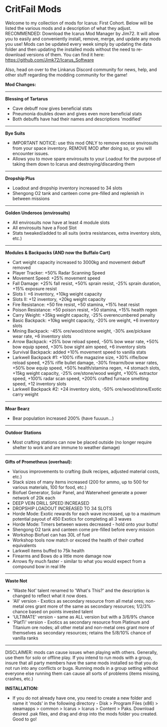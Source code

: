 # CritFail Mods

Welcome to my collection of mods for Icarus: First Cohort. Below will be listed the various mods and a description of what they adjust. RECOMMENDED: Download the Icarus Mod Manager by Jim72. It will allow you to easily and conveniently install, remove, merge, and update any mods you use! Mods can be updated every week simply by updating the data folder and then updating the installed mods without the need to re-download versions of them. You can find it here: https://github.com/Jimk72/Icarus_Software

Also, head on over to the Linkarus Discord community for news, help, and other stuff regarding the modding community for the game!

**Mod Changes:**

_______________________________________________________________________________________________________________________________________________________________________

**Blessing of Tartarus**
* Cave debuff now gives beneficial stats
* Pneumonia doubles down and gives even more beneficial stats
* Both debuffs have had their names and descriptions 'modified'
_______________________________________________________________________________________________________________________________________________________________________

**Bye Suits** 
* IMPORTANT NOTICE: use this mod ONLY to remove excess envirosuits from your space inventory. REMOVE MOD after doing so, or you will encounter issues.
* Allows you to move spare envirosuits to your Loadout for the purpose of taking them down to Icarus and destroying/discarding them
_______________________________________________________________________________________________________________________________________________________________________

**Dropship Plus**
* Loadout and dropship inventory increased to 34 slots
* Shengong O2 tank and canteen come pre-filled and replenish in between missions
_______________________________________________________________________________________________________________________________________________________________________

**Golden Underoos (envirosuits)**
* All envirosuits now have at least 4 module slots
* All envirosuits have a Food Slot
* Stats tweaked/added to all suits (extra resistances, extra inventory slots, etc.)
_______________________________________________________________________________________________________________________________________________________________________

**Modules & Backpacks (AND now the Buffalo Cart)**
* Cart weight capacity increased to 3000kg and movement debuff removed
* Player Tracker: +50% Radar Scanning Speed
* Movement Speed: +25% movement speed
* Fall Damage: +25% fall resist, +50% sprain resist, -25% sprain duration, +15% exposure resist
* Slots I: +6 inventory, +10kg weight capacity
* Slots II: +12 inventory, +20kg weight capacity
* Fire Resistance: +50 fire resist, +50 stamina, +15% heat resist
* Poison Resistance: +50 poison resist, +50 stamina, +15% health regen
* Carry Weight: +35kg weight capacity, -25% overencumbered penalty
* Basic Backpack: +10kg weight capacity, -20% ore weight, +6 inventory slots
* Mining Backpack: -45% ore/wood/stone weight, -30% axe/pickaxe wear rate, +6 inventory slots
* Arrow Backpack: +25% bow reload speed, -50% bow wear rate, +50% bow equip speed, +30% bow sight aim speed, +6 inventory slots
* Survival Backpack: added +10% movement speed to vanilla stats
* Larkwell Backpack #1: +100% rifle magazine size, +30% rifle/bow reload speed, +25% rifle bullet damage, -30% firearm/bow wear rates, +50% bow equip speed, +50% health/stamina regen, +4 stomach slots, +15kg weight capacity, -25% ore/stone/wood weight, +100% extractor speed, +100% radar scan speed, +200% crafted furnace smelting speed, +12 inventory slots
* Larkwell Backpack #2: +24 inventory slots, -50% ore/wood/stone/Exotic carry weight
_______________________________________________________________________________________________________________________________________________________________________

**Moar Bearz**
* Bear population increased 200% (have fuuuun...)
_______________________________________________________________________________________________________________________________________________________________________

**Outdoor Stations**
* Most crafting stations can now be placed outside (no longer require shelter to work and are immune to weather damage)
_______________________________________________________________________________________________________________________________________________________________________

**Gifts of Prometheus (overhaul):**
* Various improvements to crafting (bulk recipes, adjusted material costs, etc.)
* Stack sizes of many items increased (200 for ammo, up to 500 for various materials, 100 for food, etc.)
* Biofuel Generator, Solar Panel, and Waterwheel generate a power network of 20k each
* DEEP VEIN DRILL SPEED INCREASED
* DROPSHIP LOADOUT INCREASED TO 34 SLOTS
* Horde Mode: Exotic rewards for each wave increased, up to a maximum potential payout of 450 Exotics for completing all 3 waves
* Horde Mode: Timers between waves decreased - hold onto your butts!
* Shengong O2 tank and canteen come pre-filled before every mission
* Workshop Biofuel can has 30L of fuel
* Workshop tools now match or exceed the health of their crafted equivalents
* Larkwell items buffed to 75k health
* Firearms and Bows do a little more damage now
* Arrows fly much faster - similar to what you would expect from a compound bow in real life
_______________________________________________________________________________________________________________________________________________________________________

**Waste Not**
* 'Waste Not' talent renamed to 'What's This?' and the description is changed to reflect what it now does.
* 'All' version - Exotics as secondary resource from all metal ores; non-metal ores grant more of the same as secondary resources; 1/2/3% chance based on points invested talent
* 'ULTIMATE' version - same as ALL version but with a 3/6/9% chance
* 'PlatTi' version - Exotics as secondary resource from Platinum and Titanium ore nodes; all other metal and non-metal ores grant more of themselves as secondary resources; retains the 5/8/10% chance of vanilla ranks
_______________________________________________________________________________________________________________________________________________________________________

DISCLAIMER: mods can cause issues when playing with others. Generally, use them for solo or offline play. If you intend to run mods with a group, insure that all party members have the same mods installed so that you do not run into any conflicts or bugs. Running mods in a group setting without everyone else running them can cause all sorts of problems (items missing, crashes, etc.)

**INSTALLATION:**
* If you do not already have one, you need to create a new folder and name it 'mods' in the following directory - Disk > Program Files (x86) > steamapps > common > Icarus > Icarus > Content > Paks. Download desired .pak files, and drag and drop into the mods folder you created. Good to go!
